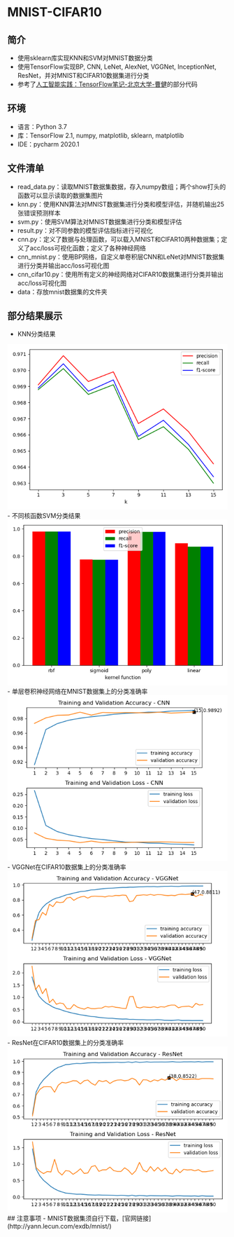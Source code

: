 # MNIST-CIFAR10
## 简介
- 使用sklearn库实现KNN和SVM对MNIST数据分类
- 使用TensorFlow实现BP, CNN, LeNet, AlexNet, VGGNet, InceptionNet, ResNet，并对MNIST和CIFAR10数据集进行分类
- 参考了[人工智能实践：TensorFlow笔记-北京大学-曹健](https://www.bilibili.com/video/BV1B7411L7Qt?p=42)的部分代码
## 环境
- 语言：Python 3.7
- 库：TensorFlow 2.1, numpy, matplotlib, sklearn, matplotlib
- IDE：pycharm 2020.1
## 文件清单
- read_data.py：读取MNIST数据集数据，存入numpy数组；两个show打头的函数可以显示读取的数据集图片
- knn.py：使用KNN算法对MNIST数据集进行分类和模型评估，并随机输出25张错误预测样本
- svm.py：使用SVM算法对MNIST数据集进行分类和模型评估
- result.py：对不同参数的模型评估指标进行可视化
- cnn.py：定义了数据与处理函数，可以载入MNIST和CIFAR10两种数据集；定义了acc/loss可视化函数；定义了各种神经网络
- cnn_mnist.py：使用BP网络，自定义单卷积层CNN和LeNet对MNIST数据集进行分类并输出acc/loss可视化图
- cnn_cifar10.py：使用所有定义的神经网络对CIFAR10数据集进行分类并输出acc/loss可视化图
- data：存放mnist数据集的文件夹
## 部分结果展示
- KNN分类结果
<img src='result/knn-pre.png' alt='knn result'>
- 不同核函数SVM分类结果
<img src='result/svm-res.png' alt='svm result'>
- 单层卷积神经网络在MNIST数据集上的分类准确率
<img src='result/cnn.png' alt='cnn mnist result'>
- VGGNet在CIFAR10数据集上的分类准确率
<img src='result/vggnet.png' alt='vggnet cifar10 result'>
- ResNet在CIFAR10数据集上的分类准确率
<img src='result/resnet.png' alt='resnet cifar10 result'>
## 注意事项
- MNIST数据集须自行下载，[官网链接](http://yann.lecun.com/exdb/mnist/)
